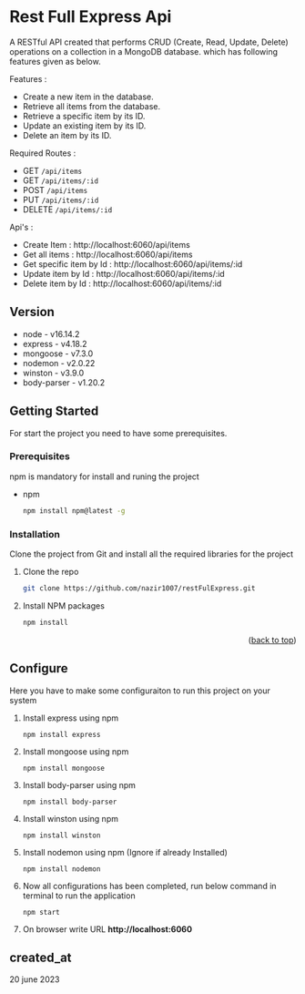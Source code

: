 # Rest Full Express Api

A RESTful API created that performs CRUD (Create, Read, Update, Delete) operations on a collection in a MongoDB database.
which has following features given as below.

Features :
- Create a new item in the database.
- Retrieve all items from the database.
- Retrieve a specific item by its ID.
- Update an existing item by its ID.
- Delete an item by its ID.

Required Routes : 
 - GET `/api/items` 
 - GET `/api/items/:id` 
 - POST `/api/items`
 - PUT `/api/items/:id` 
 - DELETE `/api/items/:id`

Api's : 
- Create Item : http://localhost:6060/api/items
- Get all items : http://localhost:6060/api/items
- Get specific item by Id : http://localhost:6060/api/items/:id
- Update item by Id : http://localhost:6060/api/items/:id
- Delete item by Id : http://localhost:6060/api/items/:id


## Version

- node - v16.14.2
- express - v4.18.2
- mongoose - v7.3.0
- nodemon - v2.0.22
- winston - v3.9.0
- body-parser - v1.20.2 

## Getting Started

For start the project you need to have some prerequisites.

### Prerequisites
npm is mandatory for install and runing the project

* npm
  ```sh
  npm install npm@latest -g
  ```

### Installation

Clone the project from Git and install all the required libraries for the project

1. Clone the repo
   ```sh
   git clone https://github.com/nazir1007/restFulExpress.git
   ```
2. Install NPM packages
   ```sh
   npm install
   ```

<p align="right">(<a href="#readme-top">back to top</a>)</p>

## Configure

Here you have to make some configuraiton to run this project on your system
1. Install express using npm 
    ```
    npm install express
    ```
2. Install mongoose using npm 
    ```
    npm install mongoose
    ```
3. Install body-parser using npm 
    ```
    npm install body-parser
    ```
4. Install winston using npm 
    ```
    npm install winston
    ```
5. Install nodemon using npm (Ignore if already Installed)
    ```
    npm install nodemon
    ```
6. Now all configurations has been completed, run below command in terminal to run the application
    ```
    npm start
    ```
3. On browser write URL <b>http://localhost:6060</b>   

## created_at

20 june 2023